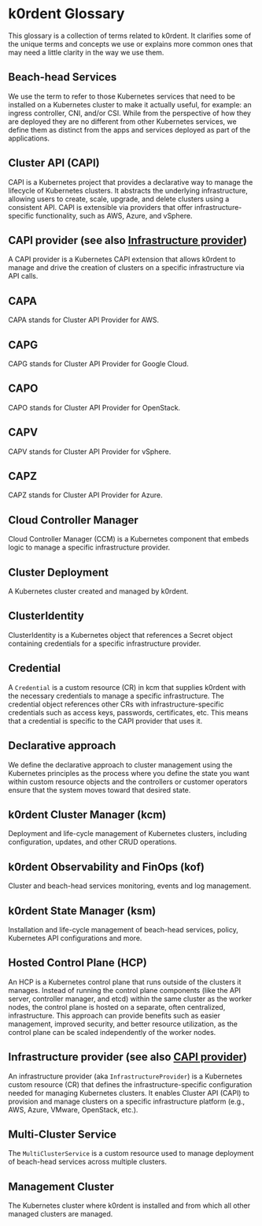 # k0rdent Glossary

This glossary is a collection of terms related to k0rdent. It clarifies some of the unique terms and concepts we use or explains more common ones that may need a little clarity in the way we use them.

## Beach-head Services

We use the term to refer to those Kubernetes services that need to be installed on a Kubernetes cluster to make it actually useful, for example: an ingress controller, CNI, and/or CSI. While from the perspective of how they are deployed they are no different from other Kubernetes services, we define them as distinct from the apps and services deployed as part of the applications.

## Cluster API (CAPI)
CAPI is a Kubernetes project that provides a declarative way to manage the lifecycle of 
Kubernetes clusters. It abstracts the underlying infrastructure, allowing users to 
create, scale, upgrade, and delete clusters using a consistent API. CAPI is extensible 
via providers that offer infrastructure-specific functionality, such as AWS, Azure, and 
vSphere.

## CAPI provider (see also [Infrastructure provider](#infrastructure-provider-see-also-capi-provider))
A CAPI provider is a Kubernetes CAPI extension that allows k0rdent to manage and drive 
the creation of clusters on a specific infrastructure via API calls.

## CAPA
CAPA stands for Cluster API Provider for AWS.

## CAPG
CAPG stands for Cluster API Provider for Google Cloud.

## CAPO
CAPO stands for Cluster API Provider for OpenStack.

## CAPV
CAPV stands for Cluster API Provider for vSphere.

## CAPZ
CAPZ stands for Cluster API Provider for Azure.

## Cloud Controller Manager
Cloud Controller Manager (CCM) is a Kubernetes component that embeds logic to manage a 
specific infrastructure provider.

## Cluster Deployment
A Kubernetes cluster created and managed by k0rdent.

## ClusterIdentity
ClusterIdentity is a Kubernetes object that references a Secret object containing 
credentials for a specific infrastructure provider.

## Credential
A `Credential` is a custom resource (CR) in kcm that supplies k0rdent with the necessary 
credentials to manage a specific infrastructure. The credential object references other 
CRs with infrastructure-specific credentials such as access keys, passwords, 
certificates, etc. This means that a credential is specific to the CAPI provider that 
uses it.

## Declarative approach
We define the declarative approach to cluster management using the Kubernetes principles 
as the process where you define the state you want within custom resource objects and the 
controllers or customer operators ensure that the system moves toward that desired state.

## k0rdent Cluster Manager (kcm)
Deployment and life-cycle management of Kubernetes clusters, including configuration, 
updates, and other CRUD operations.

## k0rdent Observability and FinOps (kof)
Cluster and beach-head services monitoring, events and log management.

## k0rdent State Manager (ksm)
Installation and life-cycle management of beach-head services, policy, Kubernetes API 
configurations and more.

## Hosted Control Plane (HCP)
An HCP is a Kubernetes control plane that runs outside of the clusters it manages. 
Instead of running the control plane components (like the API server, controller 
manager, and etcd) within the same cluster as the worker nodes, the control plane is 
hosted on a separate, often centralized, infrastructure. This approach can provide 
benefits such as easier management, improved security, and better resource utilization, 
as the control plane can be scaled independently of the worker nodes.

## Infrastructure provider (see also [CAPI provider](#capi-provider-see-also-infrastructure-provider))
An infrastructure provider (aka `InfrastructureProvider`) is a Kubernetes custom 
resource (CR) that defines the infrastructure-specific configuration needed for managing 
Kubernetes clusters. It enables Cluster API (CAPI) to provision and manage clusters on 
a specific infrastructure platform (e.g., AWS, Azure, VMware, OpenStack, etc.).

## Multi-Cluster Service
The `MultiClusterService` is a custom resource used to manage deployment of beach-head 
services across multiple clusters.

## Management Cluster
The Kubernetes cluster where k0rdent is installed and from which all other managed 
clusters are managed.
